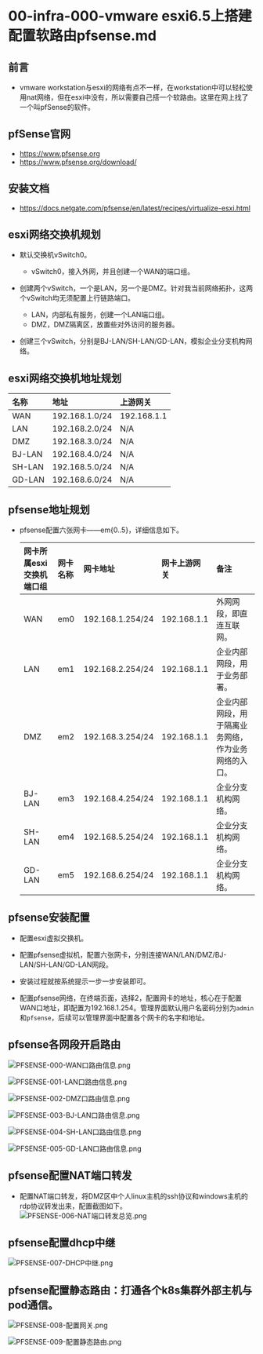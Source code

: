 # 00-infra-000-vmware esxi6.5上搭建配置软路由pfsense.md


## 前言
- vmware workstation与esxi的网络有点不一样，在workstation中可以轻松使用nat网络，但在esxi中没有，所以需要自己搭一个软路由。这里在网上找了一个叫pfSense的软件。


## pfSense官网
- https://www.pfsense.org
- https://www.pfsense.org/download/


## 安装文档
- https://docs.netgate.com/pfsense/en/latest/recipes/virtualize-esxi.html


## esxi网络交换机规划
- 默认交换机vSwitch0。
    - vSwitch0，接入外网，并且创建一个WAN的端口组。
    
- 创建两个vSwitch，一个是LAN，另一个是DMZ。针对我当前网络拓扑，这两个vSwitch均无须配置上行链路端口。
    - LAN，内部私有服务，创建一个LAN端口组。
    - DMZ，DMZ隔离区，放置些对外访问的服务器。
    
- 创建三个vSwitch，分别是BJ-LAN/SH-LAN/GD-LAN，模拟企业分支机构网络。


## esxi网络交换机地址规划
|名称|地址|上游网关|
|:----|:----|:----|
|WAN|192.168.1.0/24|192.168.1.1|
|LAN|192.168.2.0/24|N/A|
|DMZ|192.168.3.0/24|N/A|
|BJ-LAN|192.168.4.0/24|N/A|
|SH-LAN|192.168.5.0/24|N/A|
|GD-LAN|192.168.6.0/24|N/A|


## pfsense地址规划
- pfsense配置六张网卡——em{0..5}，详细信息如下。

    |网卡所属esxi交换机端口组|网卡名称|网卡地址|网卡上游网关|备注|
    |:------|:------|:------|:------|:------|
    |WAN|em0|192.168.1.254/24|192.168.1.1|外网网段，即直连互联网。|
    |LAN|em1|192.168.2.254/24|192.168.1.1|企业内部网段，用于业务部署。|
    |DMZ|em2|192.168.3.254/24|192.168.1.1|企业内部网段，用于隔离业务网络，作为业务网络的入口。|
    |BJ-LAN|em3|192.168.4.254/24|192.168.1.1|企业分支机构网络。|
    |SH-LAN|em4|192.168.5.254/24|192.168.1.1|企业分支机构网络。|
    |GD-LAN|em5|192.168.6.254/24|192.168.1.1|企业分支机构网络。|


## pfsense安装配置
- 配置esxi虚拟交换机。

- 配置pfsense虚拟机，配置六张网卡，分别连接WAN/LAN/DMZ/BJ-LAN/SH-LAN/GD-LAN网段。

- 安装过程就按系统提示一步一步安装即可。

- 配置pfsense网络，在终端页面，选择2，配置网卡的地址，核心在于配置WAN口地址，即配置为192.168.1.254。管理界面默认用户名密码分别为`admin`和`pfsense`，后续可以管理界面中配置各个网卡的名字和地址。


## pfsense各网段开启路由
  ![PFSENSE-000-WAN口路由信息.png](https://github.com/whh881114/k8s_learning_scripts/blob/master/docs/images/PFSENSE-000-WAN口路由信息.png "PFSENSE-000-WAN口路由信息.png")
  
  ![PFSENSE-001-LAN口路由信息.png](https://github.com/whh881114/k8s_learning_scripts/blob/master/docs/images/PFSENSE-001-LAN口路由信息.png "PFSENSE-001-LAN口路由信息.png")
  
  ![PFSENSE-002-DMZ口路由信息.png](https://github.com/whh881114/k8s_learning_scripts/blob/master/docs/images/PFSENSE-002-DMZ口路由信息.png "PFSENSE-002-DMZ口路由信息.png")
  
  ![PFSENSE-003-BJ-LAN口路由信息.png](https://github.com/whh881114/k8s_learning_scripts/blob/master/docs/images/PFSENSE-003-BJ-LAN口路由信息.png "PFSENSE-003-BJ-LAN口路由信息.png")
  
  ![PFSENSE-004-SH-LAN口路由信息.png](https://github.com/whh881114/k8s_learning_scripts/blob/master/docs/images/PFSENSE-004-SH-LAN口路由信息.png "PFSENSE-004-SH-LAN口路由信息.png")
  
  ![PFSENSE-005-GD-LAN口路由信息.png](https://github.com/whh881114/k8s_learning_scripts/blob/master/docs/images/PFSENSE-005-GD-LAN口路由信息.png "PFSENSE-005-GD-LAN口路由信息.png")
 

## pfsense配置NAT端口转发
- 配置NAT端口转发，将DMZ区中个人linux主机的ssh协议和windows主机的rdp协议转发出来，配置截图如下。  
  ![PFSENSE-006-NAT端口转发总览.png](https://github.com/whh881114/k8s_learning_scripts/blob/master/docs/images/PFSENSE-006-NAT端口转发总览.png "PFSENSE-006-NAT端口转发总览.png")


## pfsense配置dhcp中继
  ![PFSENSE-007-DHCP中继.png](https://github.com/whh881114/k8s_learning_scripts/blob/master/docs/images/PFSENSE-007-DHCP中继.png "PFSENSE-007-DHCP中继.png")


## pfsense配置静态路由：打通各个k8s集群外部主机与pod通信。
  ![PFSENSE-008-配置网关.png](https://github.com/whh881114/k8s_learning_scripts/blob/master/docs/images/PFSENSE-008-配置网关.png "PFSENSE-008-配置网关.png")
  
  ![PFSENSE-009-配置静态路由.png](https://github.com/whh881114/k8s_learning_scripts/blob/master/docs/images/PFSENSE-009-配置静态路由.png "PFSENSE-009-配置静态路由.png")
